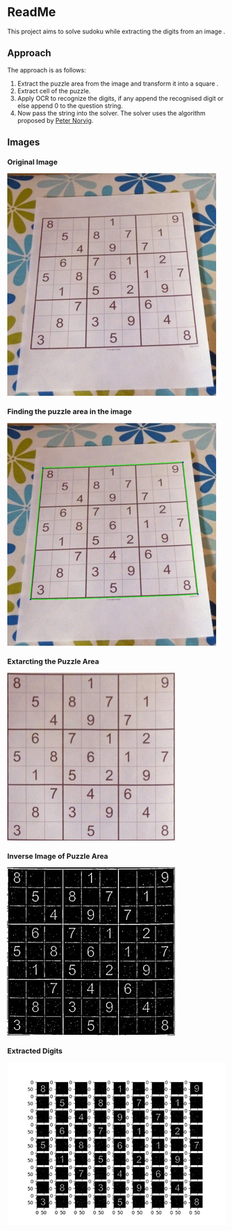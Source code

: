 # ReadMe

This project aims to solve sudoku while extracting the digits from an image .

## Approach

The approach is as follows:

1. Extract the puzzle area from the image and transform it into a square .
2. Extract cell of the puzzle.
3. Apply OCR to recognize the digits, if any append the recognised digit or else append 0 to the question string.
4. Now pass the string into the solver. The solver uses the algorithm proposed by [Peter Norvig](https://norvig.com/sudoku.html).


## Images

### Original Image
![Original Image](Img/original%20image.jpg)


### Finding the puzzle area in the image
![Contoured Image](Img/contoured%20image.jpg)


### Extarcting the Puzzle Area
![Cropped Image](Img/cropped%20image.jpg)


### Inverse Image of Puzzle Area
![Inverted Image](Img/inverted.jpg)


### Extracted Digits
![Extracted Digits](Img/Figure_1.png)
